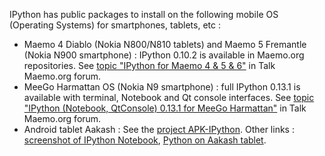 IPython has public packages to install on the following mobile OS (Operating Systems) for smartphones, tablets, etc :
* Maemo 4 Diablo (Nokia N800/N810 tablets) and Maemo 5 Fremantle (Nokia N900 smartphone) : IPython 0.10.2 is available in Maemo.org repositories. See [topic "IPython for Maemo 4 & 5 & 6"](http://talk.maemo.org/showthread.php?p=1168357) in Talk Maemo.org forum.
* MeeGo Harmattan OS (Nokia N9 smartphone) : full IPython 0.13.1 is available with terminal, Notebook and Qt console interfaces. See [topic "IPython (Notebook, QtConsole) 0.13.1 for MeeGo Harmattan"](http://talk.maemo.org/showthread.php?t=79997) in Talk Maemo.org forum.
* Android tablet Aakash : See the [project APK-IPython](https://github.com/androportal/apk-ipython). Other links : [screenshot of IPython Notebook](https://plus.google.com/u/0/117293602899680632636/posts/AK3VSc8MKRX), [Python on Aakash tablet](http://scipy.in/static/files/slides/python-on-aakash.pdf).